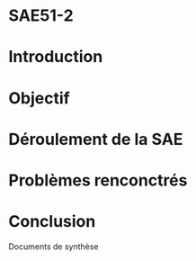 # SAE51-2

# Introduction

# Objectif

# Déroulement de la SAE

# Problèmes renconctrés

# Conclusion
Documents de synthèse
